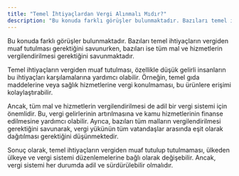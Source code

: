 ```yaml
---
title: "Temel İhtiyaçlardan Vergi Alınmalı Mıdır?"
description: "Bu konuda farklı görüşler bulunmaktadır. Bazıları temel ihtiyaçların vergiden muaf tutulması gerektiğini savunurken, bazıları ise tüm mal ve hizmetlerin vergilendirilmesi gerektiğini savunmaktadır."
---
```


Bu konuda farklı görüşler bulunmaktadır. Bazıları temel ihtiyaçların vergiden muaf tutulması gerektiğini savunurken, bazıları ise tüm mal ve hizmetlerin vergilendirilmesi gerektiğini savunmaktadır.

Temel ihtiyaçların vergiden muaf tutulması, özellikle düşük gelirli insanların bu ihtiyaçları karşılamalarına yardımcı olabilir. Örneğin, temel gıda maddelerine veya sağlık hizmetlerine vergi konulmaması, bu ürünlere erişimi kolaylaştırabilir.

Ancak, tüm mal ve hizmetlerin vergilendirilmesi de adil bir vergi sistemi için önemlidir. Bu, vergi gelirlerinin artırılmasına ve kamu hizmetlerinin finanse edilmesine yardımcı olabilir. Ayrıca, bazıları tüm malların vergilendirilmesi gerektiğini savunarak, vergi yükünün tüm vatandaşlar arasında eşit olarak dağıtılması gerektiğini düşünmektedir.

Sonuç olarak, temel ihtiyaçların vergiden muaf tutulup tutulmaması, ülkeden ülkeye ve vergi sistemi düzenlemelerine bağlı olarak değişebilir. Ancak, vergi sistemi her durumda adil ve sürdürülebilir olmalıdır.
